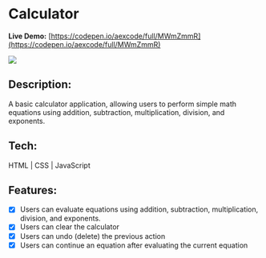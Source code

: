 # Calculator

**Live Demo:** [https://codepen.io/aexcode/full/MWmZmmR](https://codepen.io/aexcode/full/MWmZmmR)

![](https://i.imgur.com/njCbhNG.png)

## Description:

A basic calculator application, allowing users to perform simple math equations using addition, subtraction, multiplication, division, and exponents.

## Tech:

HTML | CSS | JavaScript

## Features:

- [x] Users can evaluate equations using addition, subtraction, multiplication, division, and exponents.
- [x] Users can clear the calculator
- [x] Users can undo (delete) the previous action
- [x] Users can continue an equation after evaluating the current equation
